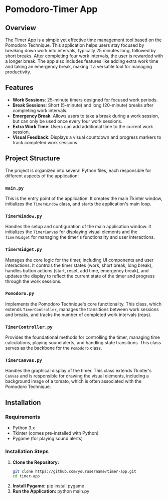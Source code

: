 # Pomodoro-Timer App

## Overview

The Timer App is a simple yet effective time management tool based on the Pomodoro Technique. This application helps users stay focused by breaking down work into intervals, typically 25 minutes long, followed by short breaks. After completing four work intervals, the user is rewarded with a longer break. The app also includes features like adding extra work time and taking an emergency break, making it a versatile tool for managing productivity.

## Features

- **Work Sessions**: 25-minute timers designed for focused work periods.
- **Break Sessions**: Short (5-minute) and long (20-minute) breaks after completing work intervals.
- **Emergency Break**: Allows users to take a break during a work session, but can only be used once every four work sessions.
- **Extra Work Time**: Users can add additional time to the current work session.
- **Visual Feedback**: Displays a visual countdown and progress markers to track completed work sessions.

## Project Structure

The project is organized into several Python files, each responsible for different aspects of the application:

### `main.py`

This is the entry point of the application. It creates the main Tkinter window, initializes the `TimerWindow` class, and starts the application's main loop.

### `TimerWindow.py`

Handles the setup and configuration of the main application window. It initializes the `TimerCanvas` for displaying visual elements and the `TimerWidget` for managing the timer's functionality and user interactions.

### `TimerWidget.py`

Manages the core logic for the timer, including UI components and user interactions. It controls the timer states (work, short break, long break), handles button actions (start, reset, add time, emergency break), and updates the display to reflect the current state of the timer and progress through the work sessions.

### `Pomodoro.py`

Implements the Pomodoro Technique's core functionality. This class, which extends `TimerController`, manages the transitions between work sessions and breaks, and tracks the number of completed work intervals (reps).

### `TimerController.py`

Provides the foundational methods for controlling the timer, managing time calculations, playing sound alerts, and handling state transitions. This class serves as the backbone for the `Pomodoro` class.

### `TimerCanvas.py`

Handles the graphical display of the timer. This class extends Tkinter's `Canvas` and is responsible for drawing the visual elements, including a background image of a tomato, which is often associated with the Pomodoro Technique.

## Installation

### Requirements

- Python 3.x
- Tkinter (comes pre-installed with Python)
- Pygame (for playing sound alerts)

### Installation Steps

1. **Clone the Repository:**
   ```bash
   git clone https://github.com/yourusername/timer-app.git
   cd timer-app
2. **Install Pygame:**
   pip install pygame
4. **Run the Application:**
   python main.py
